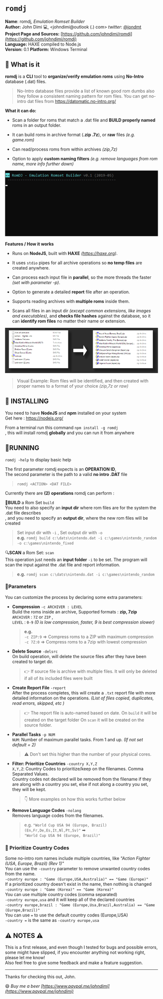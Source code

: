 # `romdj`

**Name**: romdj, *Emulation Romset Builder*   
**Author:** John Dimi :computer:, <johndimi@outlook (.) com> *twitter*: [@jondmt](https://twitter.com/jondmt)  
**Project Page and Sources:** [https://github.com/johndimi/romdj](https://github.com/johndimi/romdj)  
**Language:** HAXE compiled to Node.js  
**Version:** 0.1 **Platform:** Windows Terminal  


## :mega: What is it

**romdj** is a **CLI** tool to **organize/verify emulation roms** using **No-Intro** database (.dat) files.

> No-Intro database files provide a list of known good rom dumbs also they follow a consistent naming pattern for rom files. You can get no-intro dat files from https://datomatic.no-intro.org/

**What it can do:**  

- Scan a folder for roms that match a .dat file and **BUILD properly named** roms in an output folder.

- It can build roms in archive format (**.zip .7z**), or **raw** files *(e.g. game.rom)*

- Can read/process roms from within archives *(zip,7z)*

- Option to apply **custom naming filters** *(e.g. remove languages from rom name, more info further down)*


![Run Example](media/demorun1.gif)  

**Features / How it works**

- Runs on **NodeJS**, built with **HAXE** *(https://haxe.org)*.

- It uses `stdio` pipes for all archive operations so **no temp files** are created anywhere.

- Can process each input file in **parallel**, so the more threads the faster *(set with parameter -p)*.

- Option to generate a detailed **report** file after an operation.

- Supports reading archives with **multiple roms** inside them.

- Scans all files in an input dir *(except common extensions, like images and executables)*, and **checks file hashes** against the database, so it can **identify rom files** no matter their name or extension.

![visual example](media/file_example.png)  
> Visual Example: Rom files will be identified, and then created with proper names to a format of your choice *(zip,7z or raw)*

## :construction_worker: ​INSTALLING

You need to have **NodeJS** and **npm** installed on your system  
Get here : https://nodejs.org/

From a terminal run this command `npm install -g romdj`   
, this will install romdj **globally** and you can run it from anywhere

## :running:RUNNING

`romdj -help` to display basic help

The first parameter romdj expects is an **OPERATION ID**,   
The second parameter is the path to a valid **no intro .DAT** file  

> `romdj <ACTION> <DAT FILE>`   

Currently there are **(2)** **operations** romdj can perform :

:wrench:**BUILD** a Rom Set `build`  
You need to also specify an **input dir** where rom files are for the system the .dat file describes  
, and you need to specify an **output dir**, where the new rom files will be created  
> Set input dir with `-i`  , Set output dir with `-o`  
> **e.g.** `romdj build c:\dats\nintendo.dat -i c:\games\nintendo_random -o c:\games\nintendo_fixed`

:mag:**SCAN** a Rom Set: `scan`  
This operation just needs an **input folder** `-i` to be set. The program will scan the input against the .dat file and report information.  

> **e.g.** `romdj scan c:\dats\nintendo.dat -i c:\games\nintendo_random`

### :hammer:**Parameters**  
You can customize the process by declaring some extra parameters:

- **Compression** `-c ARCHIVER : LEVEL`  
  Build the roms inside an archive, Supported formats : **zip, 7zip**  
  `ARCHIVER` : `7Z` or `ZIP` ,  
  `LEVEL` : `0-9` *(0 is low compression, faster, 9 is best compression slower)*  
  
  > **e.g.**  
  > `-c ZIP:9` => Compress roms to a ZIP with maximum compression  
  > `-c 7Z:0` => Compress roms to a 7zip with lowest compression

- **Delete Source** `-delsrc`  
  On build operation, will delete the source files after they have been created to target dir.  

  > :point_right: If source file is archive with multiple files. It will only be deleted if all of its included files were built

- **Create Report File** `-report`  
  After the process completes,  this will create a `.txt` report file with more detailed information on the operations. *(List of files copied, duplicates, read errors, skipped, etc )*  

  > :point_right:  The report file is auto-named based on date. On `build` it will be created on the target folder On `scan` it will be created on the source folder.

- **Parallel Tasks** `-p NUM`  
  `NUM`: Number of maximum parallel tasks. From 1 and up. *(If not set default = 2)*  

  > :warning: Don't set this higher than the number of your physical cores.

- **Filter: Prioritize Countries** `-country X,Y,Z`  
  `X,Y,Z`: Country Codes to prioritize/keep on the filenames. Comma Separated Values.  
  Country codes not declared will be removed from the filename if they are along with a country you set, else if not along a country you set, they will be kept.  
  
  >:point_down: More examples on how this works further below  

- **Remove Language Codes** `-nolang`  
  Removes language codes from the filenames.  
  > e.g. `"World Cup USA 94 (Europe, Brazil) (En,Fr,De,Es,It,Nl,Pt,Sv)"` ➡  
  > `"World Cup USA 94 (Europe, Brazil)"`



### :baby_chick: Prioritize Country Codes

Some no-intro rom names include multiple countries, like *"Action Fighter (USA, Europe, Brazil) (Rev 1)"*  
You can use the `-country` parameter to remove unwanted country codes from the name.  
`-country europe : "Game (Europe,USA,Australia)" == "Game (Europe)"`  
If a prioritized country doesn't exist in the name, then nothing is changed  
`-country europe : "Game (Korea)" == "Game (Korea)"`  
You can use multiple country codes (comma separated)  
`-country europe,usa` and it will keep all of the declared countries  
`-country europe,brazil : "Game (Europe,Usa,Brazil,Australia) == "Game (Europe,Brazil)"`  
You can use `=` to use the default country codes (Europe,USA)  
`-country =` is the same as `-country europe,usa`  



## :warning: NOTES :warning:

This is a first release, and even though I tested for bugs and possible errors, some might have slipped, if you encounter anything not working right, please let me know!  
Also feel free to give some feedback and make a feature suggestion.

----

Thanks for checking this out, 
John.



:smile: *Buy me a beer [https://www.paypal.me/johndimi](https://www.paypal.me/johndimi)*